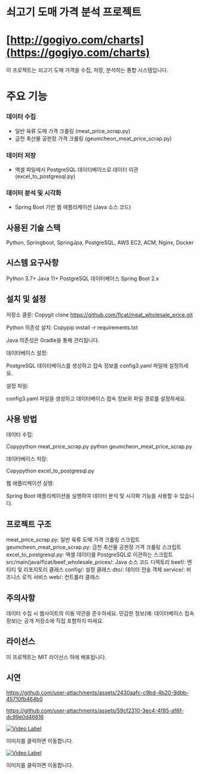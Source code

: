 # 쇠고기 도매 가격 분석 프로젝트
# [http://gogiyo.com/charts](https://gogiyo.com/charts)

이 프로젝트는 쇠고기 도매 가격을 수집, 저장, 분석하는 통합 시스템입니다.

# 주요 기능

### 데이터 수집
- 일반 육류 도매 가격 크롤링 (meat_price_scrap.py)
- 금천 축산물 공판장 가격 크롤링 (geumcheon_meat_price_scrap.py)


### 데이터 저장
- 엑셀 파일에서 PostgreSQL 데이터베이스로 데이터 이관 (excel_to_postgresql.py)


### 데이터 분석 및 시각화
- Spring Boot 기반 웹 애플리케이션 (Java 소스 코드)


## 사용된 기술 스택
Python, Springboot, SpringJpa, PostgreSQL, AWS EC2, ACM, Nginx, Docker

## 시스템 요구사항

Python 3.7+
Java 11+
PostgreSQL 데이터베이스
Spring Boot 2.x

## 설치 및 설정

저장소 클론:
  Copygit clone https://github.com/flcat/meat_wholesale_price.git

Python 의존성 설치:
  Copypip install -r requirements.txt
  
  Java 의존성은 Gradle을 통해 관리됩니다.


데이터베이스 설정:

  PostgreSQL 데이터베이스를 생성하고 접속 정보를 config3.yaml 파일에 설정하세요.


설정 파일:
  
  config3.yaml 파일을 생성하고 데이터베이스 접속 정보와 파일 경로를 설정하세요.



## 사용 방법

데이터 수집:

  Copypython meat_price_scrap.py
  python geumcheon_meat_price_scrap.py

데이터베이스 저장:

  Copypython excel_to_postgresql.py

웹 애플리케이션 실행:

  Spring Boot 애플리케이션을 실행하여 데이터 분석 및 시각화 기능을 사용할 수 있습니다.


## 프로젝트 구조

meat_price_scrap.py: 일반 육류 도매 가격 크롤링 스크립트
geumcheon_meat_price_scrap.py: 금천 축산물 공판장 가격 크롤링 스크립트
excel_to_postgresql.py: 엑셀 데이터를 PostgreSQL로 이관하는 스크립트
src/main/java/flcat/beef_wholesale_prices/: Java 소스 코드 디렉토리
beef/: 엔티티 및 리포지토리 클래스
config/: 설정 클래스
dto/: 데이터 전송 객체
service/: 비즈니스 로직 서비스
web/: 컨트롤러 클래스



## 주의사항

데이터 수집 시 웹사이트의 이용 약관을 준수하세요.
민감한 정보(예: 데이터베이스 접속 정보)는 공개 저장소에 직접 포함하지 마세요.

## 라이선스
이 프로젝트는 MIT 라이선스 하에 배포됩니다.
## 시연

https://github.com/user-attachments/assets/2430aafc-c9bd-4b20-9dbb-45710fb464b0

https://github.com/user-attachments/assets/59cf2310-3ec4-4f85-af6f-dc99e0d46616

[![Video Label](http://img.youtube.com/vi/V_oPJjiNjWc/0.jpg)](https://youtu.be/V_oPJjiNjWc)

이미지를 클릭하면 이동합니다.


[![Video Label](http://img.youtube.com/vi/QPOjjdn4uws/0.jpg)](https://youtu.be/QPOjjdn4uws)

이미지를 클릭하면 이동합니다.
